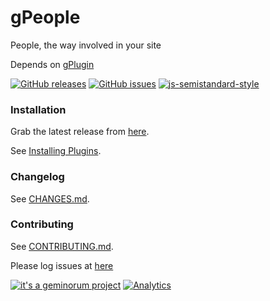 # gPeople

People, the way involved in your site

Depends on [gPlugin](https://github.com/geminorum/gplugin)

[![GitHub releases](https://img.shields.io/github/release/geminorum/gpeople.svg?style=flat-square)](https://github.com/geminorum/gpeople/releases)
[![GitHub issues](https://img.shields.io/github/issues/geminorum/gpeople.svg?style=flat-square)](https://github.com/geminorum/gpeople/issues)
[![js-semistandard-style](https://img.shields.io/badge/code%20style-semistandard-brightgreen.svg?style=flat-square)](https://github.com/Flet/semistandard)

### Installation

Grab the latest release from [here](https://github.com/geminorum/gpeople/releases).

See [Installing Plugins](http://codex.wordpress.org/Managing_Plugins#Installing_Plugins).

### Changelog

See [CHANGES.md](CHANGES.md).

### Contributing

See [CONTRIBUTING.md](CONTRIBUTING.md).

Please log issues at [here](https://github.com/geminorum/gpeople/issues)

[![it's a geminorum project](http://img.shields.io/badge/it's_a-geminorum_project-lightgrey.svg?style=flat-square)](http://geminorum.ir/)
[![Analytics](https://ga-beacon.appspot.com/UA-865830-4/gpeople/readme?pixel)](https://github.com/geminorum/gpeople)
